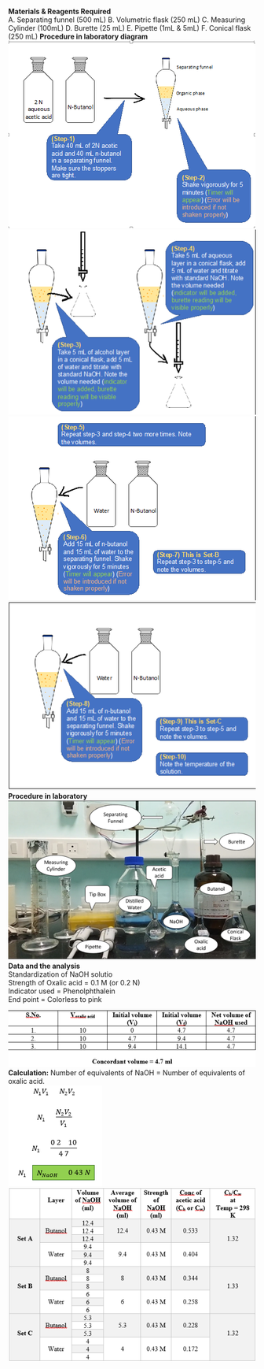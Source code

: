 <b> Materials & Reagents Required</b><br>
A.	Separating funnel (500 mL)
B.	Volumetric flask (250 mL)
C.	Measuring Cylinder (100mL)
D.	Burette (25 mL)
E.	Pipette (1mL & 5mL)
F.	Conical flask (250 mL)
<b> Procedure in laboratory diagram</b>
<img src="images/image2.png"><br>
<img src="images/image3.png"><br>
<img src="images/image4.png"><br>
<img src="images/image5.png"><br>
<b>Procedure in laboratory</b>
<img src="images/image6.png"><br>
<b>Data and the analysis</b><br>
Standardization of NaOH solutio<br>
Strength of Oxalic acid = 0.1 M (or 0.2 N)<br>
Indicator used = Phenolphthalein<br>
End point  = Colorless to pink<br>

<img src="images/image7.png"><br>
<b>Calculation:</b>
Number of equivalents of NaOH = Number of equivalents of oxalic acid.<br>
<img src="images/image8.png"><br>
<img src="images/image9.png">

























